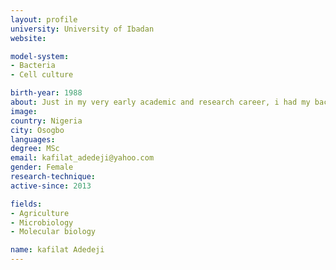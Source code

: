 ```yaml
---
layout: profile
university: University of Ibadan
website:

model-system:
- Bacteria
- Cell culture

birth-year: 1988
about: Just in my very early academic and research career, i had my bachelor in agronomy with specific research area in insect toxicology, then my masters in plant pathology, for my phd now, i am specifically interrsted in molecular plant pathology, genetics,and bioinformatics
image:
country: Nigeria
city: Osogbo
languages:
degree: MSc
email: kafilat_adedeji@yahoo.com
gender: Female
research-technique:
active-since: 2013

fields:
- Agriculture
- Microbiology
- Molecular biology

name: kafilat Adedeji
---
```

